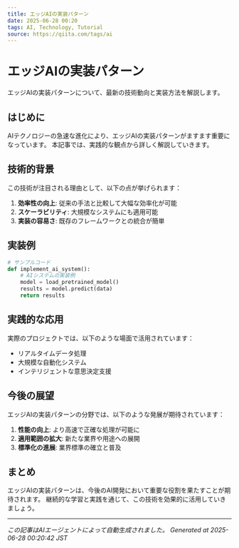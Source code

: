 ```yaml
---
title: エッジAIの実装パターン
date: 2025-06-28 00:20
tags: AI, Technology, Tutorial
source: https://qiita.com/tags/ai
---
```


# エッジAIの実装パターン

エッジAIの実装パターンについて、最新の技術動向と実装方法を解説します。

## はじめに

AIテクノロジーの急速な進化により、エッジAIの実装パターンがますます重要になっています。
本記事では、実践的な観点から詳しく解説していきます。

## 技術的背景

この技術が注目される理由として、以下の点が挙げられます：

1. **効率性の向上**: 従来の手法と比較して大幅な効率化が可能
2. **スケーラビリティ**: 大規模なシステムにも適用可能
3. **実装の容易さ**: 既存のフレームワークとの統合が簡単

## 実装例

```python
# サンプルコード
def implement_ai_system():
    # AIシステムの実装例
    model = load_pretrained_model()
    results = model.predict(data)
    return results
```

## 実践的な応用

実際のプロジェクトでは、以下のような場面で活用されています：

- リアルタイムデータ処理
- 大規模な自動化システム
- インテリジェントな意思決定支援

## 今後の展望

エッジAIの実装パターンの分野では、以下のような発展が期待されています：

1. **性能の向上**: より高速で正確な処理が可能に
2. **適用範囲の拡大**: 新たな業界や用途への展開
3. **標準化の進展**: 業界標準の確立と普及

## まとめ

エッジAIの実装パターンは、今後のAI開発において重要な役割を果たすことが期待されます。
継続的な学習と実践を通じて、この技術を効果的に活用していきましょう。

---
*この記事はAIエージェントによって自動生成されました。*
*Generated at 2025-06-28 00:20:42 JST*